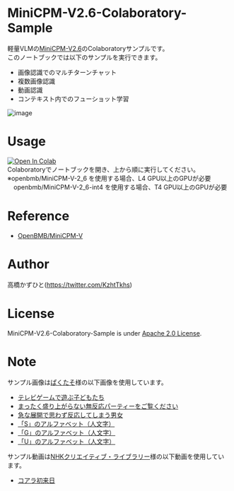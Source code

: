 # MiniCPM-V2.6-Colaboratory-Sample
軽量VLMの[MiniCPM-V2.6](https://github.com/OpenBMB/MiniCPM-V)のColaboratoryサンプルです。<br>
このノートブックでは以下のサンプルを実行できます。
* 画像認識でのマルチターンチャット
* 複数画像認識
* 動画認識
* コンテキスト内でのフューショット学習

![image](https://github.com/user-attachments/assets/8fe7fca9-ec48-42a8-8a9d-658be518cdf2)

# Usage
[![Open In Colab](https://colab.research.google.com/assets/colab-badge.svg)](https://colab.research.google.com/github/Kazuhito00/MiniCPM-V2.6-Colaboratory-Sample/blob/main/MiniCPM-V2.6-Colaboratory-Sample.ipynb)<br>
Colaboratoryでノートブックを開き、上から順に実行してください。<br>
※openbmb/MiniCPM-V-2_6 を使用する場合、L4 GPU以上のGPUが必要<br>
　openbmb/MiniCPM-V-2_6-int4 を使用する場合、T4 GPU以上のGPUが必要

# Reference
* [OpenBMB/MiniCPM-V](https://github.com/OpenBMB/MiniCPM-V)

# Author
高橋かずひと(https://twitter.com/KzhtTkhs)
 
# License 
MiniCPM-V2.6-Colaboratory-Sample is under [Apache 2.0 License](LICENSE).

# Note
サンプル画像は[ぱくたそ](https://www.pakutaso.com/)様の以下画像を使用しています。
* [テレビゲームで遊ぶ子どもたち](https://www.pakutaso.com/20190310081post-20065.html)
* [まったく盛り上がらない無反応パーティーをご覧ください](https://www.pakutaso.com/20240233033post-50462.html)
* [急な展開で思わず反応してしまう男女](https://www.pakutaso.com/20240245033post-50463.html)
* [「S」のアルファベット（人文字）](https://www.pakutaso.com/20161129320s-3.html)
* [「G」のアルファベット（人文字）](https://www.pakutaso.com/20161115320g.html)
* [「U」のアルファベット（人文字）](https://www.pakutaso.com/20161130320u.html)

サンプル動画は[NHKクリエイティブ・ライブラリー](https://www.nhk.or.jp/archives/creative/)様の以下動画を使用しています。
* [コアラ初来日](https://www2.nhk.or.jp/archives/movies/?id=D0002080144_00000)

